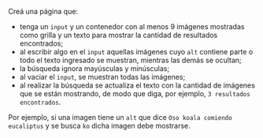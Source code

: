 Creá una página que:

- tenga un `input` y un contenedor con al menos 9 imágenes mostradas como grilla y un texto para mostrar la cantidad de resultados encontrados;
- al escribir algo en el `input` aquellas imágenes cuyo `alt` contiene parte o todo el texto ingresado se muestran, mientras las demás se ocultan;
- la búsqueda ignora mayúsculas y minúsculas;
- al vaciar el `input`, se muestran todas las imágenes;
- al realizar la búsqueda se actualiza el texto con la cantidad de imágenes que se están mostrando, de modo que diga, por ejemplo, `3 resultados encontrados`.


Por ejemplo, si una imagen tiene un `alt` que dice `Oso koala comiendo eucaliptus` y se busca `ko` dicha imagen debe mostrarse.
